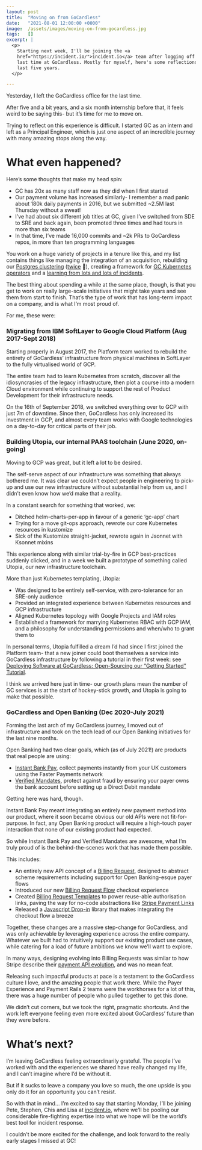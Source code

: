 ```yaml
---
layout: post
title:  "Moving on from GoCardless"
date:   "2021-08-01 12:00:00 +0000"
image:  /assets/images/moving-on-from-gocardless.jpg
tags:   []
excerpt: |
  <p>
    Starting next week, I'll be joining the <a
    href="https://incident.io/">incident.io</a> team after logging off for the
    last time at GoCardless. Mostly for myself, here's some reflections on the
    last five years.
  </p>

---
```


Yesterday, I left the GoCardless office for the last time.

After five and a bit years, and a six month internship before that, it feels
weird to be saying this- but it’s time for me to move on.

Trying to reflect on this experience is difficult. I started GC as an intern and
left as a Principal Engineer, which is just one aspect of an incredible journey
with many amazing stops along the way.

# What even happened?

Here’s some thoughts that make my head spin:

- GC has 20x as many staff now as they did when I first started
- Our payment volume has increased similarly- I remember a mad panic about 180k
  daily payments in 2016, but we submitted ~2.5M last Thursday without a sweat!
- I’ve had about six different job titles at GC, given I’ve switched from SDE to
  SRE and back again, been promoted three times and had tours in more than six
  teams
- In that time, I’ve made 16,000 commits and ~2k PRs to GoCardless repos, in
  more than ten programming languages

You work on a huge variety of projects in a tenure like this, and my list
contains things like managing the integration of an acquisition, rebuilding our
[Postgres clustering](https://github.com/gocardless/stolon-pgbouncer)
([twice](https://github.com/gocardless/pgsql-cluster-manager) 🤦), creating a
framework for [GC Kubernetes operators](https://github.com/gocardless/theatre)
and a [learning from lots and lots of
incidents](https://blog.lawrencejones.dev/incident-response/).

The best thing about spending a while at the same place, though, is that you get
to work on really large-scale initiatives that might take years and see them
from start to finish. That’s the type of work that has long-term impact on a
company, and is what I’m most proud of.

For me, these were:

### Migrating from IBM SoftLayer to Google Cloud Platform (Aug 2017-Sept 2018)

Starting properly in August 2017, the Platform team worked to rebuild the
entirety of GoCardless’ infrastructure from physical machines in SoftLayer to
the fully virtualised world of GCP.

The entire team had to learn Kubernetes from scratch, discover all the
idiosyncrasies of the legacy infrastructure, then plot a course into a modern
Cloud environment while continuing to support the rest of Product Development
for their infrastructure needs.

On the 16th of September 2018, we switched everything over to GCP with just 7m
of downtime. Since then, GoCardless has only increased its investment in GCP,
and almost every team works with Google technologies on a day-to-day for
critical parts of their job.

### Building Utopia, our internal PAAS toolchain (June 2020, on-going)

Moving to GCP was great, but it left a lot to be desired.

The self-serve aspect of our infrastructure was something that always bothered
me. It was clear we couldn’t expect people in engineering to pick-up and use our
new infrastructure without substantial help from us, and I didn’t even know how
we’d make that a reality.

In a constant search for something that worked, we:

- Ditched helm-charts-per-app in favour of a generic ‘gc-app’ chart
- Trying for a move git-ops approach, rewrote our core Kubernetes resources in
  kustomize
- Sick of the Kustomize straight-jacket, rewrote again in Jsonnet with Ksonnet
  mixins

This experience along with similar trial-by-fire in GCP best-practices suddenly
clicked, and in a week we built a prototype of something called Utopia, our new
infrastructure toolchain.

More than just Kubernetes templating, Utopia:

- Was designed to be entirely self-service, with zero-tolerance for an SRE-only
  audience
- Provided an integrated experience between Kubernetes resources and GCP
  infrastructure
- Aligned Kubernetes topology with Google Projects and IAM roles
- Established a framework for marrying Kubernetes RBAC with GCP IAM, and a
  philosophy for understanding permissions and when/who to grant them to

In personal terms, Utopia fulfilled a dream I’d had since I first joined the
Platform team- that a new joiner could boot themselves a service into GoCardless
infrastructure by following a tutorial in their first week: see [Deploying
Software at GoCardless: Open-Sourcing our “Getting Started”
Tutorial](https://medium.com/gocardless-tech/deploying-software-at-gocardless-open-sourcing-our-getting-started-tutorial-ab857aa91c9e).

I think we arrived here just in time- our growth plans mean the number of GC
services is at the start of hockey-stick growth, and Utopia is going to make
that possible.

### GoCardless and Open Banking (Dec 2020-July 2021)

Forming the last arch of my GoCardless journey, I moved out of infrastructure
and took on the tech lead of our Open Banking initiatives for the last nine
months.

Open Banking had two clear goals, which (as of July 2021!) are products that
real people are using:

- [Instant Bank Pay](https://gocardless.com/solutions/instant-bank-pay/),
  collect payments instantly from your UK customers using the Faster Payments
  network
- [Verified Mandates](https://gocardless.com/en-us/g/verified-mandates/),
  protect against fraud by ensuring your payer owns the bank account before
  setting up a Direct Debit mandate

Getting here was hard, though.

Instant Bank Pay meant integrating an entirely new payment method into our
product, where it soon became obvious our old APIs were not fit-for-purpose. In
fact, any Open Banking product will require a high-touch payer interaction that
none of our existing product had expected.

So while Instant Bank Pay and Verified Mandates are awesome, what I’m truly
proud of is the behind-the-scenes work that has made them possible.

This includes:

- An entirely new API concept of a [Billing
  Request](https://developer.gocardless.com/getting-started/billing-requests/overview/),
  designed to abstract scheme requirements including support for Open
  Banking-esque payer flows
- Introduced our new [Billing Request
  Flow](https://developer.gocardless.com/getting-started/billing-requests/anatomy-of-a-billing-request-flow/)
  checkout experience
- Created [Billing Request
  Templates](https://developer.gocardless.com/api-reference/#billing-requests-billing-request-templates)
  to power reuse-able authorisation links, paving the way for no-code
  abstractions like [Stripe Payment
  Links](https://stripe.com/en-gb/payments/payment-links)
- Released a [Javascript
  Drop-in](https://developer.gocardless.com/getting-started/billing-requests/using-dropin/)
  library that makes integrating the checkout flow a breeze

Together, these changes are a massive step-change for GoCardless, and was only
achievable by leveraging experience across the entire company. Whatever we built
had to intuitively support our existing product use cases, while catering for a
load of future ambitions we know we’ll want to explore.

In many ways, designing evolving into Billing Requests was similar to how Stripe
describe their [payment API
evolution](https://stripe.com/blog/payment-api-design), and was no mean feat.

Releasing such impactful products at pace is a testament to the GoCardless
culture I love, and the amazing people that work there. While the Payer
Experience and Payment Rails 2 teams were the workhorses for a lot of this,
there was a huge number of people who pulled together to get this done.

We didn’t cut corners, but we took the right, pragmatic shortcuts. And the work
left everyone feeling even more excited about GoCardless’ future than they were
before.

# What’s next?

I’m leaving GoCardless feeling extraordinarily grateful. The people I’ve worked
with and the experiences we shared have really changed my life, and I can’t
imagine where I’d be without it.

But if it sucks to leave a company you love so much, the one upside is you only
do it for an opportunity you can’t resist.

So with that in mind… I’m excited to say that starting Monday, I’ll be joining
Pete, Stephen, Chis and Lisa at [incident.io](https://incident.io/), where we’ll
be pooling our considerable fire-fighting expertise into what we hope will be
the world’s best tool for incident response.

I couldn’t be more excited for the challenge, and look forward to the really
early stages I missed at GC!
